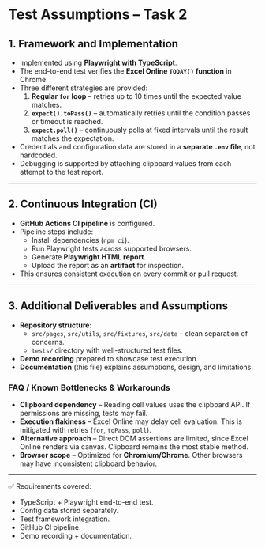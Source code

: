 # Test Assumptions – Task 2

## 1. Framework and Implementation
- Implemented using **Playwright with TypeScript**.
- The end-to-end test verifies the **Excel Online `TODAY()` function** in Chrome.
- Three different strategies are provided:
  1. **Regular `for` loop** – retries up to 10 times until the expected value matches.
  2. **`expect().toPass()`** – automatically retries until the condition passes or timeout is reached.
  3. **`expect.poll()`** – continuously polls at fixed intervals until the result matches the expectation.
- Credentials and configuration data are stored in a **separate `.env` file**, not hardcoded.
- Debugging is supported by attaching clipboard values from each attempt to the test report.

---

## 2. Continuous Integration (CI)
- **GitHub Actions CI pipeline** is configured.
- Pipeline steps include:
  - Install dependencies (`npm ci`).
  - Run Playwright tests across supported browsers.
  - Generate **Playwright HTML report**.
  - Upload the report as an **artifact** for inspection.
- This ensures consistent execution on every commit or pull request.

---

## 3. Additional Deliverables and Assumptions
- **Repository structure**:
  - `src/pages`, `src/utils`, `src/fixtures`, `src/data` – clean separation of concerns.
  - `tests/` directory with well-structured test files.
- **Demo recording** prepared to showcase test execution.
- **Documentation** (this file) explains assumptions, design, and limitations.

### FAQ / Known Bottlenecks & Workarounds
- **Clipboard dependency** – Reading cell values uses the clipboard API. If permissions are missing, tests may fail.
- **Execution flakiness** – Excel Online may delay cell evaluation. This is mitigated with retries (`for`, `toPass`, `poll`).
- **Alternative approach** – Direct DOM assertions are limited, since Excel Online renders via canvas. Clipboard remains the most stable method.
- **Browser scope** – Optimized for **Chromium/Chrome**. Other browsers may have inconsistent clipboard behavior.

---

✅ Requirements covered:
- TypeScript + Playwright end-to-end test.
- Config data stored separately.
- Test framework integration.
- GitHub CI pipeline.
- Demo recording + documentation.
